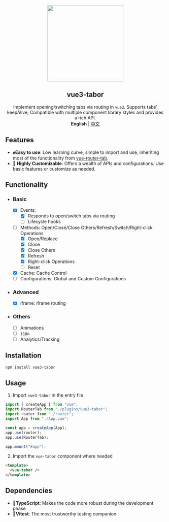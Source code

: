 <div align="center">
    <div align="center"><img src="https://github.com/daylenjeez/vue3-router-tab/assets/111993029/71058201-d832-43d2-8396-04def7756971" width=240 /></div>
    <h2 align="center">vue3-tabor</h2>
    <div align="center">Implement opening/switching tabs via routing in <code>vue3</code>. Supports tabs' keepAlive; Compatible with multiple component library styles and provides a rich API.</div>
    <div align="center"><strong>English</strong> | <a href="README.md">中文</a></div>
</div>

## Features

- **✊Easy to use**: Low learning curve, simple to import and use, inheriting most of the functionality from [vue-router-tab](https://bhuh12.github.io/vue-router-tab).
- **🎨 Highly Customizable**: Offers a wealth of APIs and configurations. Use basic features or customize as needed.

## Functionality
- ### Basic
    - [x] Events: 
      - [x] Responds to open/switch tabs via routing
      - [ ] Lifecycle hooks
    - [ ] Methods: Open/Close/Close Others/Refresh/Switch/Right-click Operations
      - [x] Open/Replace
      - [x] Close
      - [x] Close Others
      - [x] Refresh
      - [x] Right-click Operations
      - [ ] Reset
    - [x] Cache: Cache Control
    - [ ] Configurations: Global and Custom Configurations
- ### Advanced
    - [x] iframe: iframe routing
- ### Others
    - [ ] Animations
    - [ ] `i18n`
    - [ ] Analytics/Tracking

## Installation

```bash
npm install vue3-tabor
```

## Usage

1. Import `vue3-tabor` in the entry file

```js
import { createApp } from "vue";
import RouterTab from "./plugins/vue3-tabor";
import router from "./router";
import App from "./App.vue";

const app = createApp(App);
app.use(router);
app.use(RouterTab);

app.mount("#app");
```

2. Import the `vue-tabor` component where needed

```html
<template>
  <vue-tabor />
</template>
```

## Dependencies

- **💪TypeScript**: Makes the code more robust during the development phase
- **👬Vitest**: The most trustworthy testing companion
